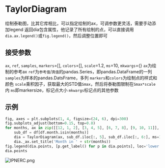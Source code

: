 # TaylorDiagram
绘制泰勒图，比其它库相比，可以指定绘制的ax，可调参数更灵活，需要手动添加legend
返回dia包含属性，他记录了所有绘制的点，可以直接调用`dia.ax.legend()`或`fig.legend()`，然后调整位置即可
## 接受参数
`ax`, `ref`, `samples`, `markers`=[], `colors`=[], `scale`=1.2, `ms`=10, `mkwargs`={}
`ax`为绘制的参考ax
`ref`为`参考值`/`真值`的pandas.Series，即pandas.DataFrame的一列
`samples`为样本的pandas.DatsFrame，多列
`markers`和`colors`为绘制点的样式和颜色
`scale`乘积因子，获取最大的STD值`Smax`，然后将泰勒图限制在`Smax*scale`内
`ms`即markersize，标记点大小
`mkwargs`标记点的其他参数
## 示例
```python
fig, axes = plt.subplots(1, 4, figsize=(24, 6), dpi=300)
fig.subplots_adjust(bottom=0.15, top=0.8)
for months, ax in zip([[12, 1, 2], [3, 4, 5], [6, 7, 8], [9, 10, 11]], axes):
    sub_df = df[df.month.isin(months)]
    dia = TaylorDiagram(ax, sub_df.iloc[:, 5], sub_df.iloc[:, 6:], ms=12, mkwargs=dict(markeredgecolor='none'))
    dia._ax.set_title('Month in ' + str(months))
fig.legend(dia.points, [p.get_label() for p in dia.points], loc='lower center', ncol=7, frameon=False, bbox_to_anchor=(0.1, 0, 0.8, 0.1))
dia.points
```
![IPNERC.png](https://s3.jpg.cm/2021/06/16/IPNERC.png)

